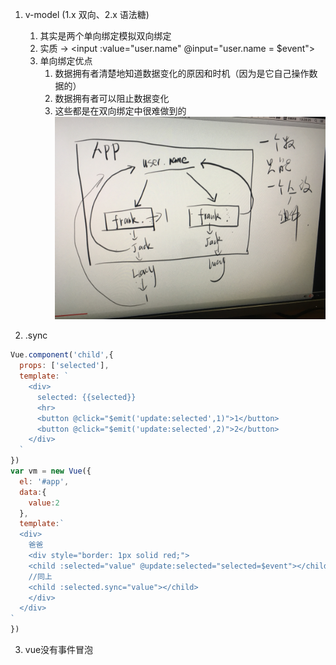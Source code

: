 1. v-model (1.x 双向、2.x 语法糖)
    1. 其实是两个单向绑定模拟双向绑定
    2. 实质 -> <input :value="user.name" @input="user.name = $event">
    3. 单向绑定优点
        1. 数据拥有者清楚地知道数据变化的原因和时机（因为是它自己操作数据的）
        2. 数据拥有者可以阻止数据变化
        3. 这些都是在双向绑定中很难做到的
    ![](../images/vue-1.png)

2. .sync
```javascript
Vue.component('child',{
  props: ['selected'],
  template: `
    <div>
      selected: {{selected}}
      <hr>
      <button @click="$emit('update:selected',1)">1</button>
      <button @click="$emit('update:selected',2)">2</button>
    </div>
  `
})
var vm = new Vue({
  el: '#app',
  data:{
    value:2
  },
  template:`
  <div>
    爸爸
    <div style="border: 1px solid red;">
    <child :selected="value" @update:selected="selected=$event"></child>
    //同上
    <child :selected.sync="value"></child>
    </div>
  </div>
`
})
```

3. vue没有事件冒泡